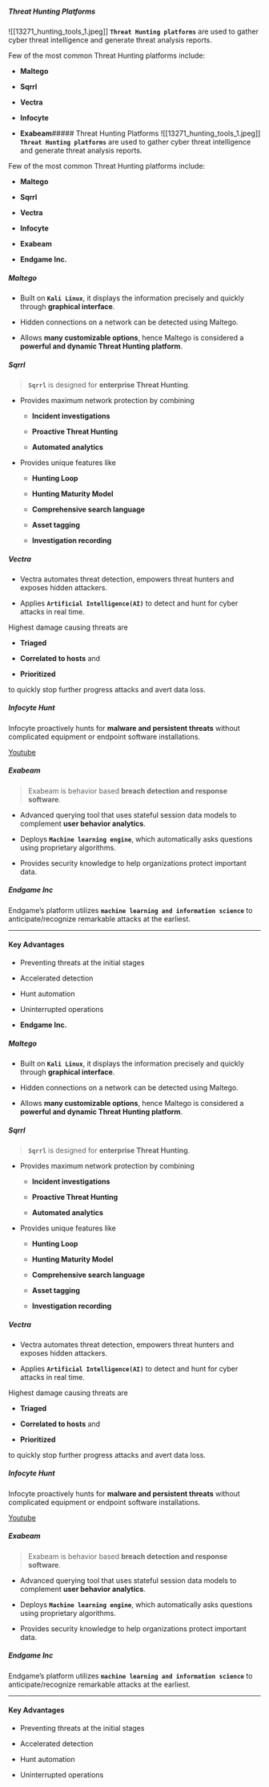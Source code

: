 ##### Threat Hunting Platforms
![[13271_hunting_tools_1.jpeg]]
**`Threat Hunting platforms`** are used to gather cyber threat intelligence and generate threat analysis reports.

Few of the most common Threat Hunting platforms include:

-   **Maltego**
    
-   **Sqrrl**
    
-   **Vectra**
    
-   **Infocyte**
    
-   **Exabeam**##### Threat Hunting Platforms
![[13271_hunting_tools_1.jpeg]]
**`Threat Hunting platforms`** are used to gather cyber threat intelligence and generate threat analysis reports.

Few of the most common Threat Hunting platforms include:

-   **Maltego**
    
-   **Sqrrl**
    
-   **Vectra**
    
-   **Infocyte**
    
-   **Exabeam**
    
-   **Endgame Inc.**

##### Maltego

-   Built on **`Kali Linux`**, it displays the information precisely and quickly through **graphical interface**.
    
-   Hidden connections on a network can be detected using Maltego.
    
-   Allows **many customizable options**, hence Maltego is considered a **powerful and dynamic Threat Hunting platform**.

##### Sqrrl

> **`Sqrrl`** is designed for **enterprise Threat Hunting**.

-   Provides maximum network protection by combining
    
    -   **Incident investigations**
        
    -   **Proactive Threat Hunting**
        
    -   **Automated analytics**
        
-   Provides unique features like
    
    -   **Hunting Loop**
        
    -   **Hunting Maturity Model**
        
    -   **Comprehensive search language**
        
    -   **Asset tagging**
        
    -   **Investigation recording**

##### Vectra

-   Vectra automates threat detection, empowers threat hunters and exposes hidden attackers.
    
-   Applies **`Artificial Intelligence(AI)`** to detect and hunt for cyber attacks in real time.
    

Highest damage causing threats are

-   **Triaged**
    
-   **Correlated to hosts** and
    
-   **Prioritized**
    

to quickly stop further progress attacks and avert data loss.

##### Infocyte Hunt

Infocyte proactively hunts for **malware and persistent threats** without complicated equipment or endpoint software installations.

[Youtube](https://youtu.be/rNHHdL1UvSc)


##### Exabeam

> Exabeam is behavior based **breach detection and response software**.

-   Advanced querying tool that uses stateful session data models to complement **user behavior analytics**.
    
-   Deploys **`Machine learning engine`**, which automatically asks questions using proprietary algorithms.
    
-   Provides security knowledge to help organizations protect important data.


##### Endgame Inc

Endgame’s platform utilizes **`machine learning and information science`** to anticipate/recognize remarkable attacks at the earliest.

---

#### Key Advantages

-   Preventing threats at the initial stages
    
-   Accelerated detection
    
-   Hunt automation
    
-   Uninterrupted operations
    
-   **Endgame Inc.**

##### Maltego

-   Built on **`Kali Linux`**, it displays the information precisely and quickly through **graphical interface**.
    
-   Hidden connections on a network can be detected using Maltego.
    
-   Allows **many customizable options**, hence Maltego is considered a **powerful and dynamic Threat Hunting platform**.

##### Sqrrl

> **`Sqrrl`** is designed for **enterprise Threat Hunting**.

-   Provides maximum network protection by combining
    
    -   **Incident investigations**
        
    -   **Proactive Threat Hunting**
        
    -   **Automated analytics**
        
-   Provides unique features like
    
    -   **Hunting Loop**
        
    -   **Hunting Maturity Model**
        
    -   **Comprehensive search language**
        
    -   **Asset tagging**
        
    -   **Investigation recording**

##### Vectra

-   Vectra automates threat detection, empowers threat hunters and exposes hidden attackers.
    
-   Applies **`Artificial Intelligence(AI)`** to detect and hunt for cyber attacks in real time.
    

Highest damage causing threats are

-   **Triaged**
    
-   **Correlated to hosts** and
    
-   **Prioritized**
    

to quickly stop further progress attacks and avert data loss.

##### Infocyte Hunt

Infocyte proactively hunts for **malware and persistent threats** without complicated equipment or endpoint software installations.

[Youtube](https://youtu.be/rNHHdL1UvSc)


##### Exabeam

> Exabeam is behavior based **breach detection and response software**.

-   Advanced querying tool that uses stateful session data models to complement **user behavior analytics**.
    
-   Deploys **`Machine learning engine`**, which automatically asks questions using proprietary algorithms.
    
-   Provides security knowledge to help organizations protect important data.


##### Endgame Inc

Endgame’s platform utilizes **`machine learning and information science`** to anticipate/recognize remarkable attacks at the earliest.

---

#### Key Advantages

-   Preventing threats at the initial stages
    
-   Accelerated detection
    
-   Hunt automation
    
-   Uninterrupted operations
